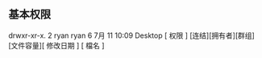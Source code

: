 ## 基本权限
drwxr-xr-x.   2    ryan   ryan    6      7月 11 10:09   Desktop
[ 权限 ]    [连结][拥有者][群组][文件容量][ 修改日期 ]    [ 檔名 ]